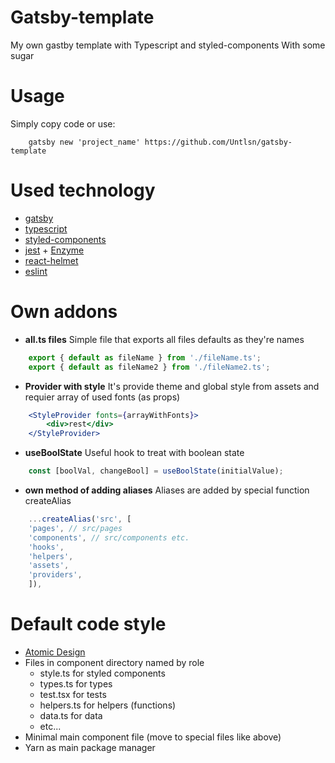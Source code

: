 # Gatsby-template
My own gastby template with Typescript and styled-components
With some sugar
# Usage
Simply copy code or use:
```shell
	gatsby new 'project_name' https://github.com/Untlsn/gatsby-template
```
# Used technology 
- [gatsby](https://github.com/gatsbyjs/gatsby)
- [typescript](https://github.com/microsoft/TypeScript)
- [styled-components](https://github.com/styled-components/styled-components)
- [jest](https://github.com/facebook/jest) + [Enzyme](https://github.com/enzymejs/enzyme)
- [react-helmet](https://github.com/nfl/react-helmet)
- [eslint](https://github.com/eslint/eslint)

# Own addons
- **all.ts files**
Simple file that exports all files defaults as they're names
```js
	export { default as fileName } from './fileName.ts'; 
	export { default as fileName2 } from './fileName2.ts';
```
- **Provider with style**
It's provide theme and global style from assets and requier array of used fonts (as props)
```jsx
	<StyleProvider fonts={arrayWithFonts}>
		<div>rest</div>
	</StyleProvider>
```
- **useBoolState**
Useful hook to treat with boolean state
```js
	const [boolVal, changeBool] = useBoolState(initialValue);
```
- **own method of adding aliases**
Aliases are added by special function createAlias
```js
	...createAlias('src', [
	'pages', // src/pages
	'components', // src/components etc.
	'hooks',
	'helpers',
	'assets',
	'providers',
	]),
```

# Default code style
- [Atomic Design](https://bradfrost.com/blog/post/atomic-web-design/)
- Files in component directory named by role
	- style.ts for styled components
	- types.ts for types
	- test.tsx for tests
	- helpers.ts for helpers (functions)
	- data.ts for data
	- etc...
- Minimal main component file (move to special files like above)
- Yarn as main package manager



